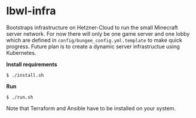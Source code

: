 lbwl-infra
==========

Bootstraps infrastructure on Hetzner-Cloud to run the small Minecraft server network. For now there will only be one game server and one lobby which are defined in `config/bungee_config.yml.template` to make quick progress. Future plan is to create a dynamic server infrastructue using Kubernetes.

**Install requirements**
```
$ ./install.sh

```

**Run**

```
$ ./run.sh
```

Note that Terraform and Ansible have to be installed on your system.
